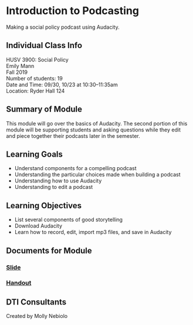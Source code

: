 # Introduction to Podcasting
Making a social policy podcast using Audacity. 

## Individual Class Info
HUSV 3900: Social Policy
<br>
Emily Mann
<br>
Fall 2019
<br>
Number of students: 19
<br>
Date and Time: 09/30, 10/23 at 10:30–11:35am
<br>
Location: Ryder Hall 124
<br>

## Summary of Module
This module will go over the basics of Audacity. The second portion of this module will be supporting students and asking questions while they edit and piece together their podcasts later in the semester.  

## Learning Goals
- Understand components for a compelling podcast
- Understanding the particular choices made when building a podcast
- Understanding how to use Audacity
- Understanding to edit a podcast

## Learning Objectives
- List several components of good storytelling
- Download Audacity
- Learn how to record, edit, import mp3 files, and save in Audacity

## Documents for Module

### [Slide](https://github.com/NULabNortheastern/digitalassignmentshowcase/blob/master/podcasting/social_policy-fall2019-mann/slides.pdf) 

### [Handout](https://github.com/NULabNortheastern/digitalassignmentshowcase/blob/master/podcasting/social_policy-fall2019-mann/handout.pdf)

## DTI Consultants
Created by Molly Nebiolo

